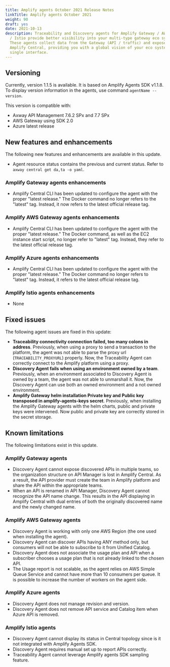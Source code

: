 ```yaml
---
title: Amplify agents October 2021 Release Notes
linkTitle: Amplify agents October 2021
weight: 90
draft: yes
date: 2021-10-13
description: Traceability and Discovery agents for Amplify Gateway / AWS / Azure
  / Istio provide better visibility into your multi-type gateway eco system.
  These agents collect data from the Gateway (API / traffic) and expose it in
  Amplify Central, providing you with a global vision of your eco system from a
  single interface.
---
```


## Versioning

Currently, version 1.1.5 is available. It is based on Amplify Agents SDK v1.1.8.
To display version information in the agents, use command `agentName --version`.

This version is compatible with:

* Axway API Management 7.6.2 SPx and 7.7 SPx
* AWS Gateway using SDK 2.0
* Azure latest release

## New features and enhancements

The following new features and enhancements are available in this update.

* Agent resource status contains the previous and current status. Refer to `axway central get da,ta -o yaml`.

### Amplify Gateway agents enhancements

* Amplify Central CLI has been updated to configure the agent with the proper "latest release." The Docker command no longer refers to the "latest" tag. Instead, it now refers to the latest official release tag.

### Amplify AWS Gateway agents enhancements

* Amplify Central CLI has been updated to configure the agent with the proper "latest release." The Docker command, as well as the EC2 instance start script, no longer refer to "latest" tag. Instead, they refer to the latest official release tag.

### Amplify Azure agents enhancements

* Amplify Central CLI has been updated to configure the agent with the proper "latest release." The Docker command no longer refers to "latest" tag. Instead, it refers to the latest official release tag.

### Amplify Istio agents enhancements

* None

## Fixed issues

The following agent issues are fixed in this update:

* **Traceability connectivity connection failed, too many colons in address**. Previously, when using a proxy to send a transaction to the platform, the agent was not able to parse the proxy url (`TRACEABILITY_PROXYURL`) properly. Now, the Traceability Agent can correctly connect to the Amplify platform using a proxy.
* **Discovery Agent fails when using an environment owned by a team**. Previously, when an environment associated to Discovery Agent is owned by a team, the agent was not able to unmarshall it. Now, the Discovery Agent can use both an owned environment and a not owned environment.
* **Amplify Gateway helm installation Private key and Public key transposed in amplify-agents-keys secret**. Previously, when installing the Amplify Gateway agents with the helm charts, public and private keys were intervened. Now public and private key are correctly stored in the secret storage.

## Known limitations

The following limitations exist in this update.

### Amplify Gateway agents

* Discovery Agent cannot expose discovered APIs in multiple teams, so the organization structure on API Manager is lost in Amplify Central. As a result, the API provider must create the team in Amplify platform and share the API within the appropriate teams.
* When an API is renamed in API Manager, Discovery Agent cannot recognize the API name change. This results in the API displaying in Amplify Central with dual entries of both the originally discovered name and the newly changed name.

### Amplify AWS Gateway agents

* Discovery Agent is working with only one AWS Region (the one used when installing the agent).
* Discovery Agent can discover APIs having ANY method only, but consumers will not be able to subscribe to it from Unified Catalog.
* Discovery Agent does not associate the usage plan and API when a subscriber chooses a usage plan that is not already linked to the chosen API.
* The Usage report is not scalable, as the agent relies on AWS Simple Queue Service and cannot have more than 10 consumers per queue. It is possible to increase the number of workers on the agent side.

### Amplify Azure agents

* Discovery Agent does not manage revision and version.
* Discovery Agent does not remove API service and Catalog item when Azure API is removed.

### Amplify Istio agents

* Discovery Agent cannot display its status in Central topology since is it not integrated with Amplify Agents SDK.
* Discovery Agent requires manual set up to report APIs correctly.
* Traceability Agent cannot leverage Amplify agents SDK sampling feature.
